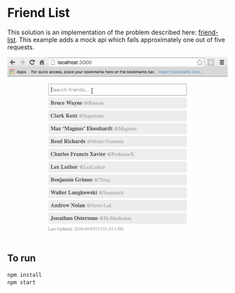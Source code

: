 # Friend List
This solution is an implementation of the problem described here: [friend-list](https://github.com/DerekCuevas/friend-list). This example adds a mock api which fails approximately one out of five requests.

![alt tag](meta-friend-list.gif)

## To run
```sh
npm install
npm start
```
